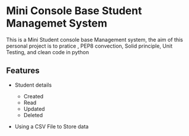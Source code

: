 # Mini Console Base Student Managemet System

This is a Mini Student console base Management system, the aim of this personal project is to pratice , PEP8 convection, Solid principle, Unit Testing, and clean code in python

## Features

- Student details

  - Created
  - Read
  - Updated
  - Deleted

- Using a CSV File to Store data
